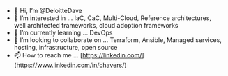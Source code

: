 - 👋 Hi, I’m @DeloitteDave
- 👀 I’m interested in ... IaC, CaC, Multi-Cloud, Reference architectures, well architected frameworks, cloud adoption frameworks
- 🌱 I’m currently learning ... DevOps
- 💞️ I’m looking to collaborate on ... Terraform, Ansible, Managed services, hosting, infrastructure, open source
- 📫 How to reach me ... [https://linkedin.com/](https://www.linkedin.com/in/chavers/)

<!---
DeloitteDave/DeloitteDave is a ✨ special ✨ repository because its `README.md` (this file) appears on your GitHub profile.
You can click the Preview link to take a look at your changes.
--->
